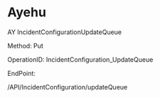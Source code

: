 #     Ayehu


AY IncidentConfigurationUpdateQueue

Method: Put

OperationID: IncidentConfiguration_UpdateQueue

EndPoint:

/API/IncidentConfiguration/updateQueue
